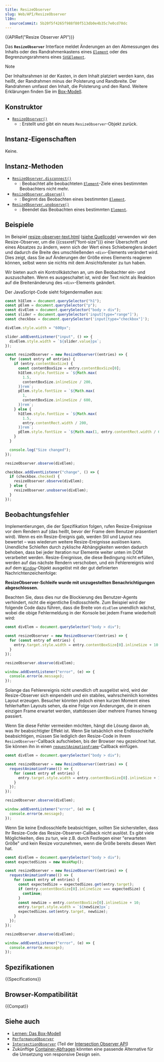```yaml
---
title: ResizeObserver
slug: Web/API/ResizeObserver
l10n:
  sourceCommit: 5b20f5f4265f988f80f513db0e4b35c7e0cd70dc
---
```


{{APIRef("Resize Observer API")}}

Das **`ResizeObserver`** Interface meldet Änderungen an den Abmessungen des Inhalts oder des Randrahmenkastens eines [`Element`](/de/docs/Web/API/Element) oder des Begrenzungsrahmens eines [`SVGElement`](/de/docs/Web/API/SVGElement).

> [!NOTE]
> Der Inhaltsrahmen ist der Kasten, in dem Inhalt platziert werden kann, das heißt, der Randrahmen minus der Polsterung und Randbreite. Der Randrahmen umfasst den Inhalt, die Polsterung und den Rand. Weitere Erklärungen finden Sie im [Box-Modell](/de/docs/Learn_web_development/Core/Styling_basics/Box_model).

## Konstruktor

- [`ResizeObserver()`](/de/docs/Web/API/ResizeObserver/ResizeObserver)
  - : Erstellt und gibt ein neues `ResizeObserver`-Objekt zurück.

## Instanz-Eigenschaften

Keine.

## Instanz-Methoden

- [`ResizeObserver.disconnect()`](/de/docs/Web/API/ResizeObserver/disconnect)
  - : Beobachtet alle beobachteten [`Element`](/de/docs/Web/API/Element)-Ziele eines bestimmten Beobachters nicht mehr.
- [`ResizeObserver.observe()`](/de/docs/Web/API/ResizeObserver/observe)
  - : Beginnt das Beobachten eines bestimmten [`Element`](/de/docs/Web/API/Element).
- [`ResizeObserver.unobserve()`](/de/docs/Web/API/ResizeObserver/unobserve)
  - : Beendet das Beobachten eines bestimmten [`Element`](/de/docs/Web/API/Element).

## Beispiele

Im Beispiel [resize-observer-text.html](https://mdn.github.io/dom-examples/resize-observer/resize-observer-text.html) ([siehe Quellcode](https://github.com/mdn/dom-examples/blob/main/resize-observer/resize-observer-text.html)) verwenden wir den Resize-Observer, um die {{cssxref("font-size")}} einer Überschrift und eines Absatzes zu ändern, wenn sich der Wert eines Schiebereglers ändert und dadurch die Breite des umschließenden `<div>`-Elements verändert wird. Dies zeigt, dass Sie auf Änderungen der Größe eines Elements reagieren können, selbst wenn sie nichts mit dem Ansichtsfenster zu tun haben.

Wir bieten auch ein Kontrollkästchen an, um den Beobachter ein- und auszuschalten. Wenn es ausgeschaltet ist, wird der Text nicht als Reaktion auf die Breitenänderung des `<div>`-Elements geändert.

Der JavaScript-Code sieht folgendermaßen aus:

```js
const h1Elem = document.querySelector("h1");
const pElem = document.querySelector("p");
const divElem = document.querySelector("body > div");
const slider = document.querySelector('input[type="range"]');
const checkbox = document.querySelector('input[type="checkbox"]');

divElem.style.width = "600px";

slider.addEventListener("input", () => {
  divElem.style.width = `${slider.value}px`;
});

const resizeObserver = new ResizeObserver((entries) => {
  for (const entry of entries) {
    if (entry.contentBoxSize) {
      const contentBoxSize = entry.contentBoxSize[0];
      h1Elem.style.fontSize = `${Math.max(
        1.5,
        contentBoxSize.inlineSize / 200,
      )}rem`;
      pElem.style.fontSize = `${Math.max(
        1,
        contentBoxSize.inlineSize / 600,
      )}rem`;
    } else {
      h1Elem.style.fontSize = `${Math.max(
        1.5,
        entry.contentRect.width / 200,
      )}rem`;
      pElem.style.fontSize = `${Math.max(1, entry.contentRect.width / 600)}rem`;
    }
  }

  console.log("Size changed");
});

resizeObserver.observe(divElem);

checkbox.addEventListener("change", () => {
  if (checkbox.checked) {
    resizeObserver.observe(divElem);
  } else {
    resizeObserver.unobserve(divElem);
  }
});
```

## Beobachtungsfehler

Implementierungen, die der Spezifikation folgen, rufen Resize-Ereignisse vor dem Rendern auf (das heißt, bevor der Frame dem Benutzer präsentiert wird). Wenn es ein Resize-Ereignis gab, werden Stil und Layout neu bewertet – was wiederum weitere Resize-Ereignisse auslösen kann. Unendliche Schleifen durch zyklische Abhängigkeiten werden dadurch behoben, dass bei jeder Iteration nur Elemente weiter unten im DOM verarbeitet werden. Resize-Ereignisse, die diese Bedingung nicht erfüllen, werden auf das nächste Rendern verschoben, und ein Fehlerereignis wird auf dem [`Window`](/de/docs/Web/API/Window)-Objekt ausgelöst mit der gut definierten Nachrichtenzeichenfolge:

**ResizeObserver-Schleife wurde mit unzugestellten Benachrichtigungen abgeschlossen.**

Beachten Sie, dass dies nur die Blockierung des Benutzer-Agents verhindert, nicht die eigentliche Endlosschleife. Zum Beispiel wird der folgende Code dazu führen, dass die Breite von `divElem` unendlich wächst, wobei die obige Fehlermeldung in der Konsole bei jedem Frame wiederholt wird:

```js
const divElem = document.querySelector("body > div");

const resizeObserver = new ResizeObserver((entries) => {
  for (const entry of entries) {
    entry.target.style.width = entry.contentBoxSize[0].inlineSize + 10 + "px";
  }
});

resizeObserver.observe(divElem);

window.addEventListener("error", (e) => {
  console.error(e.message);
});
```

Solange das Fehlerereignis nicht unendlich oft ausgelöst wird, wird der Resize-Observer sich einpendeln und ein stabiles, wahrscheinlich korrektes Layout erzeugen. Besucher könnten jedoch einen kurzen Moment eines fehlerhaften Layouts sehen, da eine Folge von Änderungen, die in einem einzigen Frame erwartet werden, stattdessen über mehrere Frames hinweg passiert.

Wenn Sie diese Fehler vermeiden möchten, hängt die Lösung davon ab, was Ihr beabsichtigter Effekt ist. Wenn Sie tatsächlich eine Endlosschleife beabsichtigen, müssen Sie lediglich den Resize-Code in Ihrem `ResizeObserver`-Callback aufschieben, bis der Browser neu gezeichnet hat. Sie können ihn in einen [`requestAnimationFrame`](/de/docs/Web/API/Window/requestAnimationFrame)-Callback einfügen.

```js
const divElem = document.querySelector("body > div");

const resizeObserver = new ResizeObserver((entries) => {
  requestAnimationFrame(() => {
    for (const entry of entries) {
      entry.target.style.width = entry.contentBoxSize[0].inlineSize + 10 + "px";
    }
  });
});

resizeObserver.observe(divElem);

window.addEventListener("error", (e) => {
  console.error(e.message);
});
```

Wenn Sie keine Endlosschleife beabsichtigen, sollten Sie sicherstellen, dass Ihr Resize-Code das Resize-Observer-Callback nicht auslöst. Es gibt viele Möglichkeiten, dies zu tun, wie z.B. durch Festlegen einer "erwarteten Größe" und kein Resize vorzunehmen, wenn die Größe bereits diesen Wert hat.

```js
const divElem = document.querySelector("body > div");
const expectedSizes = new WeakMap();

const resizeObserver = new ResizeObserver((entries) => {
  requestAnimationFrame(() => {
    for (const entry of entries) {
      const expectedSize = expectedSizes.get(entry.target);
      if (entry.contentBoxSize[0].inlineSize === expectedSize) {
        continue;
      }
      const newSize = entry.contentBoxSize[0].inlineSize + 10;
      entry.target.style.width = `${newSize}px`;
      expectedSizes.set(entry.target, newSize);
    }
  });
});

resizeObserver.observe(divElem);

window.addEventListener("error", (e) => {
  console.error(e.message);
});
```

## Spezifikationen

{{Specifications}}

## Browser-Kompatibilität

{{Compat}}

## Siehe auch

- [Lernen: Das Box-Modell](/de/docs/Learn_web_development/Core/Styling_basics/Box_model)
- [`PerformanceObserver`](/de/docs/Web/API/PerformanceObserver)
- [`IntersectionObserver`](/de/docs/Web/API/IntersectionObserver) (Teil der [Intersection Observer API](/de/docs/Web/API/Intersection_Observer_API))
- Zukünftige [Container-Abfragen](/de/docs/Web/CSS/CSS_containment/Container_queries) könnten eine passende Alternative für die Umsetzung von responsive Design sein.

